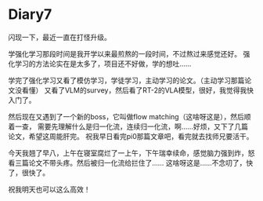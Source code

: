 # Diary7
闪现一下，最近一直在打怪升级。

学强化学习那段时间是我开学以来最煎熬的一段时间，不过熬过来感觉还好。
强化学习的方法论实在是太多了，项目还不好做，学的想吐……

学完了强化学习又看了模仿学习，学徒学习，主动学习的论文。（主动学习那篇论文没看懂）
又看了VLM的survey，然后看了RT-2的VLA模型，很好，我觉得我快入门了。

然后现在又遇到了一个新的boss，它叫做flow matching（这啥呀这是），然后顺着一查，
需要先理解什么是归一化流，连续归一化流，啊……好烦，又下了几篇论文，希望这周能肝完。
祝我早日看完pi0那篇文章吧，看完就去找师兄要活干。

今天我翘了早八，上午在寝室腐烂了一上午，下午瑞幸续命，感觉脑力强到炸，怒看三篇论文不带头疼。然后被归一化流给拦住了……
这啥呀这是……不念叨了，快了，很快了。

祝我明天也可以这么高效！
